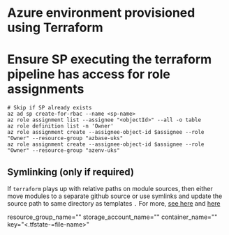 # Azure environment provisioned using Terraform

# Ensure SP executing the terraform pipeline has access for role assignments

```
# Skip if SP already exists
az ad sp create-for-rbac --name <sp-name>
az role assignment list --assignee "<objectId>" --all -o table
az role definition list -n 'Owner'
az role assignment create --assignee-object-id $assignee --role "Owner" --resource-group "azbase-uks"
az role assignment create --assignee-object-id $assignee --role "Owner" --resource-group "azenv-uks"
```


## Symlinking (only if required)

If `terraform` plays up with relative paths on module sources, then either move modules to a separate github source or use symlinks and update the source path to same directory as templates `.` For more, [see here](https://stackoverflow.com/a/18791647) and [here](https://github.com/hashicorp/terraform/issues/23333)

resource_group_name="<tfstate-resourcegroup>"
storage_account_name="<tfstate-sg>"
container_name="<container-name>"
key="<.tfstate-=file-name>"

